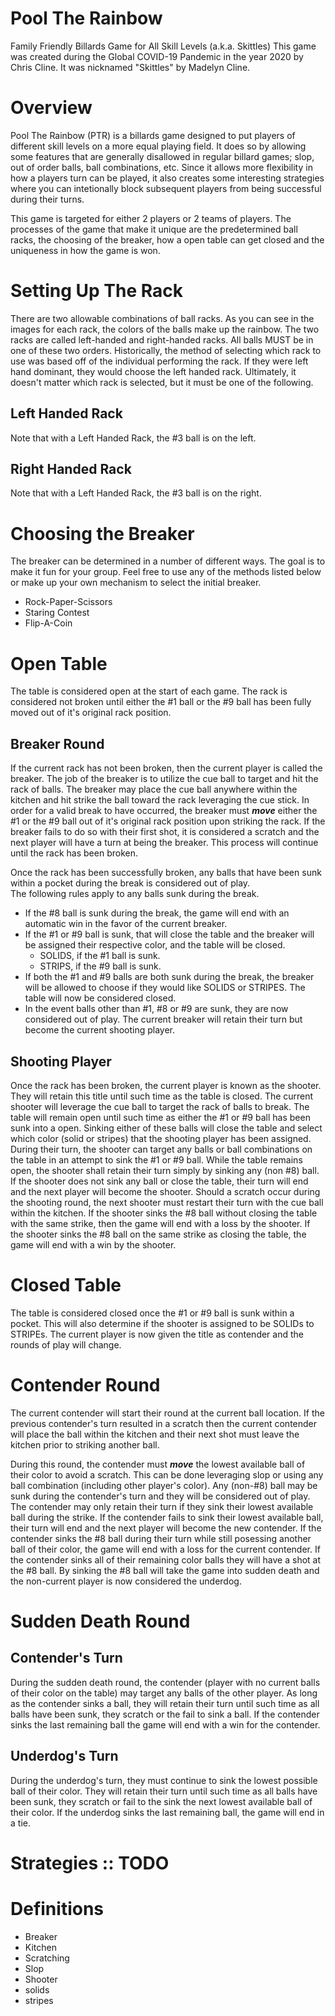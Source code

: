 # Pool The Rainbow
Family Friendly Billards Game for All Skill Levels (a.k.a.  Skittles)
This game was created during the Global COVID-19 Pandemic in the year 2020 by Chris Cline. 
It was nicknamed "Skittles" by Madelyn Cline.
# Overview
Pool The Rainbow (PTR) is a billards game designed to put players of different skill levels on a more equal playing field.  It does so by allowing some features that are generally disallowed in regular billard games; slop, out of order balls, ball combinations, etc.  Since it allows more flexibility in how a players turn can be played, it also creates some interesting strategies where you can intetionally block subsequent players from being successful during their turns.

This game is targeted for either 2 players or 2 teams of players.  The processes of the game that make it unique are the predetermined ball racks, the choosing of the breaker, how a open table can get closed and the uniqueness in how the game is won.
# Setting Up The Rack
There are two allowable combinations of ball racks.  As you can see in the images for each rack, the colors of the balls make up the rainbow.  The two racks are called left-handed and right-handed racks.  All balls MUST be in one of these two orders.  Historically, the method of selecting which rack to use was based off of the individual performing the rack.  If they were left hand dominant, they would choose the left handed rack.  Ultimately, it doesn't matter which rack is selected, but it must be one of the following.
## Left Handed Rack ##
   Note that with a Left Handed Rack, the #3 ball is on the left.
  <left-handed-rack-image>
## Right Handed Rack ##
  Note that with a Left Handed Rack, the #3 ball is on the right.
  <right-handed-rack-image>
# Choosing the Breaker
The breaker can be determined in a number of different ways.  The goal is to make it fun for your group.  Feel free to use any of the methods listed below or make up your own mechanism to select the initial breaker.
- Rock-Paper-Scissors
- Staring Contest
- Flip-A-Coin

# Open Table
The table is considered open at the start of each game.  The rack is considered not broken until either the #1 ball or the #9 ball has been fully moved out of it's original rack position.
## Breaker Round ##
If the current rack has not been broken, then the current player is called the breaker.  The job of the breaker is to utilize the cue ball to target and hit the rack of balls.  The breaker may place the cue ball anywhere within the kitchen and hit strike the ball toward the rack leveraging the cue stick.  In order for a valid break to have occurred, the breaker must ***move*** either the #1 or the #9 ball out of it's original rack position upon striking the rack.  If the breaker fails to do so with their first shot, it is considered a scratch and the next player will have a turn at being the breaker.  This process will continue until the rack has been broken.

Once the rack has been successfully broken, any balls that have been sunk within a pocket during the break is considered out of play.  
The following rules apply to any balls sunk during the break.
 - If the #8 ball is sunk during the break, the game will end with an automatic win in the favor of the current breaker.  
 - If the #1 or #9 ball is sunk, that will close the table and the breaker will be assigned their respective color, and the table will be closed.
   - SOLIDS, if the #1 ball is sunk.
   - STRIPS, if the #9 ball is sunk.
 - If both the #1 and #9 balls are both sunk during the break, the breaker will be allowed to choose if they would like SOLIDS or STRIPES.  The table will now be considered closed.
 - In the event balls other than #1, #8 or #9 are sunk, they are now considered out of play.  The current breaker will retain their turn but become the current shooting player.
## Shooting Player ##
Once the rack has been broken, the current player is known as the shooter.  They will retain this title until such time as the table is closed.
The current shooter will leverage the cue ball to target the rack of balls to break.  The table will remain open until such time as either the #1 or #9 ball has been sunk into a open.  Sinking either of these balls will close the table and select which color (solid or stripes) that the shooting player has been assigned.  During their turn, the shooter can target any balls or ball combinations on the table in an attempt to sink the #1 or #9 ball.  While the table remains open, the shooter shall retain their turn simply by sinking any (non #8) ball.  If the shooter does not sink any ball or close the table, their turn will end and the next player will become the shooter.  Should a scratch occur during the shooting round, the next shooter must restart their turn with the cue ball within the kitchen.  If the shooter sinks the #8 ball without closing the table with the same strike, then the game will end with a loss by the shooter.  If the shooter sinks the #8 ball on the same strike as closing the table, the game will end with a win by the shooter.
# Closed Table
The table is considered closed once the #1 or #9 ball is sunk within a pocket.  This will also determine if the shooter is assigned to be SOLIDs to STRIPEs.  The current player is now given the title as contender and the rounds of play will change.
# Contender Round
The current contender will start their round at the current ball location.  If the previous contender's turn resulted in a scratch then the current contender will place the ball within the kitchen and their next shot must leave the kitchen prior to striking another ball.

During this round, the contender must ***move*** the lowest available ball of their color to avoid a scratch.  This can be done leveraging slop or using any ball combination (including other player's color).  Any (non-#8) ball may be sunk during the contender's turn and they will be considered out of play.  The contender may only retain their turn if they sink their lowest available ball during the strike.  If the contender fails to sink their lowest available ball, their turn will end and the next player will become the new contender.  If the contender sinks the #8 ball during their turn while still posessing another ball of their color, the game will end with a loss for the current contender.  If the contender sinks all of their remaining color balls they will have a shot at the #8 ball.  By sinking the #8 ball will take the game into sudden death and the non-current player is now considered the underdog.
# Sudden Death Round
## Contender's Turn ##
During the sudden death round, the contender (player with no current balls of their color on the table) may target any balls of the other player.  As long as the contender sinks a ball, they will retain their turn until such time as all balls have been sunk, they scratch or the fail to sink a ball.  If the contender sinks the last remaining ball the game will end with a win for the contender.
## Underdog's Turn ##
During the underdog's turn, they must continue to sink the lowest possible ball of their color.  They will retain their turn until such time as all balls have been sunk, they scratch or fail to the sink the next lowest available ball of their color.  If the underdog sinks the last remaining ball, the game will end in a tie.
# Strategies :: TODO
# Definitions
* Breaker
* Kitchen
* Scratching
* Slop
* Shooter
* solids
* stripes
